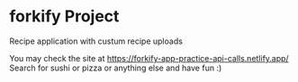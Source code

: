 # forkify Project

Recipe application with custum recipe uploads

You may check the site at https://forkify-app-practice-api-calls.netlify.app/
Search for sushi or pizza or anything else and have fun :)
